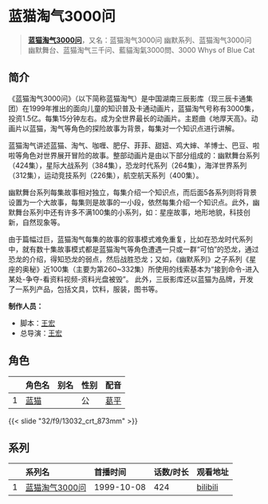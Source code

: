 # 蓝猫淘气3000问


> <u>**[蓝猫淘气3000问](https://bgm.tv/subject/10220)**</u>，又名：蓝猫淘气3000问 幽默系列、蓝猫淘气3000问 幽默舞台、蓝猫淘气三千问、藍貓淘氣3000問、3000 Whys of Blue Cat

## 简介

《蓝猫淘气3000问》（以下简称蓝猫淘气）是中国湖南三辰影库（现三辰卡通集团）在1999年推出的面向儿童的知识普及卡通动画片，蓝猫淘气号称有3000集，投资1.5亿。每集15分钟左右。成为全世界最长的动画片。主题曲《地厚天高》。动画片以蓝猫，淘气等角色的探险故事为背景，每集对一个知识点进行讲解。

蓝猫淘气讲述蓝猫、淘气、咖喱、肥仔、菲菲、甜妞、鸡大婶、羊博士、巴豆、啦啦等角色对世界展开冒险的故事。整部动画片是由以下部分组成的：幽默舞台系列（424集），星际大战系列（384集），恐龙时代系列（264集），海洋世界系列（312集），运动竞技系列（226集），航空航天系列（400集）。

幽默舞台系列每集故事相对独立，每集介绍一个知识点，而后面5各系列则将背景设置为一个大故事，每集则是故事的一小段，依然每集介绍一个知识点。此外，幽默舞台系列中还有许多不满100集的小系列，如：星座故事，地形地貌，科技创新，自然现象等。

由于篇幅过巨，蓝猫淘气每集的故事的叙事模式难免重复，比如在恐龙时代系列中，就有数十集故事模式都是蓝猫淘气等角色遭遇一只或一群“可怕”的恐龙，通过恐龙的介绍，得知恐龙的弱点，然后战胜恐龙；又如，《幽默系列》之子系列《星座的奥秘》近100集（主要为第260~332集）所使用的线索基本为“接到命令-进入某处-争夺-看资料视频-资料光盘被毁”。
此外，三辰影库还以蓝猫为品牌，开发了一系列产品，包括文具，饮料，服装，图书等。

**制作人员：**
- 脚本：[王宏](https://bgm.tv/person/33281)
- 总导演：[王宏](https://bgm.tv/person/33281)

## 角色

|     |   角色名   |   别名  | 性别 |  配音  |
|:--- |:------  |:----      |:---  |:--   |
| 1 | [蓝猫](https://bgm.tv/character/13032) |  | 公 | [葛平](https://bgm.tv/person/6728) |

{{< slide "32/f9/13032_crt_873mm" >}}

## 系列

|     |   系列名   |   首播时间  | 话数/时长  | 观看地址 |
|:---  |:------    |:----      |:---       |:---  |
| 1 |[蓝猫淘气3000问](https://bgm.tv/subject/10220)| 1999-10-08 | 424 | [bilibili](https://www.bilibili.com/bangumi/play/ss1817) |


